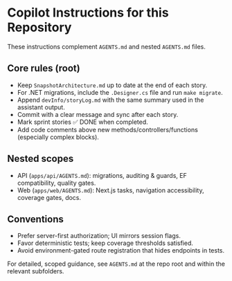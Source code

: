 # Copilot Instructions for this Repository

These instructions complement `AGENTS.md` and nested `AGENTS.md` files.

## Core rules (root)

- Keep `SnapshotArchitecture.md` up to date at the end of each story.
- For .NET migrations, include the `.Designer.cs` file and run `make migrate`.
- Append `devInfo/storyLog.md` with the same summary used in the assistant output.
- Commit with a clear message and sync after each story.
- Mark sprint stories ✅ DONE when completed.
- Add code comments above new methods/controllers/functions (especially complex blocks).

## Nested scopes

- API (`apps/api/AGENTS.md`): migrations, auditing & guards, EF compatibility, quality gates.
- Web (`apps/web/AGENTS.md`): Next.js tasks, navigation accessibility, coverage gates, docs.

## Conventions

- Prefer server-first authorization; UI mirrors session flags.
- Favor deterministic tests; keep coverage thresholds satisfied.
- Avoid environment-gated route registration that hides endpoints in tests.

For detailed, scoped guidance, see `AGENTS.md` at the repo root and within the relevant subfolders.
